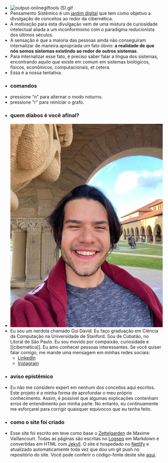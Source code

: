 ---
---

- ![output-onlinegiftools (5).gif](../assets/output-onlinegiftools_(5)_1672070418655_0.gif)
- Pensamento Sistêmico é um [jardim digital](https://medium.com/valter-nascimento-blog/o-que-e-jardim-digital-7029673da847) que tem como objetivo a divulgação de conceitos ao redor da cibernética.
- A motivação para esta divulgação vem de uma mistura de curiosidade intelectual aliada a um inconformismo com o paradigma reducionista dos últimos séculos.
- A sensação é que a maioria das pessoas ainda não conseguiram internalizar de maneira apropriada um fato óbvio: **a realidade de que nós somos sistemas existindo ao redor de outros sistemas**.
- Para internalizar esse fato, é preciso saber falar a língua dos sistemas, encontrando aquilo que existe em comum em sistemas biológicos, físicos, econômicos, computacionais, et cetera.
- Essa é a nossa tentativa.
- ### comandos
- pressione “n” para alternar o modo noturno.
- pressione "r" para reiniciar o grafo.
- ### quem diabos é você afinal?
- ![WhatsApp Image 2022-12-14 at 15.11.11.jpeg](../assets/WhatsApp_Image_2022-12-14_at_15.11.11_1671901941143_0.jpeg)
- Eu sou um nerdola chamado Gui David. Eu faço graduação em Ciência da Computação na Universidade de Stanford. Sou de Cubatão, no Litoral de São Paulo. Eu sou movido por compaixão, curiosidade e [[cibernética]]. Eu amo conhecer pessoas interessantes. Se você quiser falar comigo, me mande uma mensagem em minhas redes sociais:
	- [LinkedIn](https://LinkedIn.com/gdavidss)
	- [Instagram](https://Instagram.com/sinalalgedonico)
- ### aviso epistêmico
- Eu não me considero expert em nenhum dos conceitos aqui escritos. Este projeto é a minha forma de aprofundar o meu próprio conhecimento. Assim, é possível que algumas explicações contenham erros de entendimento por minha parte. No entanto, eu continuamente me esforçarei para corrigir quaisquer equívocos que eu tenha feito.
- ### como o site foi criado
- Esse site foi escrito em teve como base o [Zettelgarden](https://github.com/drawablex86/zettelgarden) de Maxime Vaillancourt. Todas as páginas são escritas no [Logseq](http://logseq.com/) em Markdown e convertidas em HTML com [Jekyll](https://jekyllrb.com/). O site é hospedado no [Netlify](https://app.netlify.com/) e atualizado automaticamente toda vez que dou um git push no repositório do site. Você pode conferir o código-fonte deste site [aqui](https://github.com/gdavidss/sinal_algedonico).
